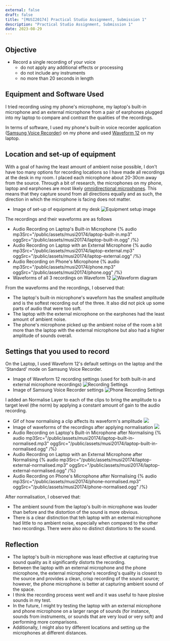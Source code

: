 ```yaml
---
external: false
draft: false
title: "[MUSI20174] Practical Studio Assignment, Submission 1"
description: "Practical Studio Assignment, Submission 1"
date: 2023-08-29
---
```


## Objective

- Record a single recording of your voice
  - do not apply any additional effects or processing
  - do not include any instruments
  - no more than 20 seconds in length

## Equipment and Software Used

I tried recording using my phone's microphone, my laptop's built-in microphone and an external microphone from a pair of earphones plugged into my laptop to compare and contrast the qualities of the recordings.

In terms of software, I used my phone's built-in voice recorder application ([Samsung Voice Recorder](https://play.google.com/store/apps/details?id=com.sec.android.app.voicenote&hl=en_AU&gl=US)) on my phone and used [Waveform 12](https://www.tracktion.com/products/waveform-free) on my laptop.

## Location and set-up of equipment

With a goal of having the least amount of ambient noise possible, I don't have too many options for recording locations so I have made all recordings at the desk in my room. I placed each microphone about 20-30cm away from the source. Through a bit of research, the microphones on my phone, laptop and earphones are most likely [omnidirectional microphones](/notes/2023-musi20174-w4/#polar-patterns-and-headroom). This means that they capture sound from all directions equally and as such, the direction in which the microphone is facing does not matter.

- Image of set-up of equipment at my desk
  ![Equipment setup image](/public/assets/musi20174/equipment-setup.png)

The recordings and their waveforms are as follows

- Audio Recording on Laptop's Built-in Microphone
  {% audio mp3Src="/public/assets/musi20174/laptop-built-in.mp3" oggSrc="/public/assets/musi20174/laptop-built-in.ogg" /%}
- Audio Recording on Laptop with an External Microphone
  {% audio mp3Src="/public/assets/musi20174/laptop-external.mp3" oggSrc="/public/assets/musi20174/laptop-external.ogg" /%}
- Audio Recording on Phone's Microphone
  {% audio mp3Src="/public/assets/musi20174/phone.mp3" oggSrc="/public/assets/musi20174/phone.ogg" /%}
- Waveforms of all 3 recordings on Waveform 12
  ![Waveform diagram](/public/assets/musi20174/waveform.png)

From the waveforms and the recordings, I observed that:

- The laptop's built-in microphone's waveform has the smallest amplitude and is the softest recording out of the three. It also did not pick up some parts of audio that were too soft.
- The laptop with the external microphone on the earphones had the least amount of ambient noise.
- The phone's microphone picked up the ambient noise of the room a bit more than the laptop with the external microphone but also had a higher amplitude of sounds overall.

## Settings that you used to record

On the Laptop, I used Waveform 12's default settings on the laptop and the 'Standard' mode on Samsung Voice Recorder.

- Image of Waveform 12 recording settings (used for both built-in and external microphone recordings)
  ![Recording Settings](/public/assets/musi20174/recording-settings.png)
- Image of Samsung Voice Recorder settings
  ![Phone Recording Settings](/public//assets//musi20174/samsung-voice-recorder.png)

I added an Normalise Layer to each of the clips to bring the amplitude to a target level (the norm) by applying a constant amount of gain to the audio recording.

- Gif of how normalising a clip affects its waveform's amplitude
  ![](/public/assets/musi20174/normalising.gif)
- Image of waveforms of the recordings after applying normalisation
  ![](/public/assets/musi20174/waveform-normalised.png)
- Audio Recording on Laptop's Built-in Microphone after Normalising
  {% audio mp3Src="/public/assets/musi20174/laptop-built-in-normalised.mp3" oggSrc="/public/assets/musi20174/laptop-built-in-normalised.ogg" /%}
- Audio Recording on Laptop with an External Microphone after Normalising
  {% audio mp3Src="/public/assets/musi20174/laptop-external-normalised.mp3" oggSrc="/public/assets/musi20174/laptop-external-normalised.ogg" /%}
- Audio Recording on Phone's Microphone after Normalising
  {% audio mp3Src="/public/assets/musi20174/phone-normalised.mp3" oggSrc="/public/assets/musi20174/phone-normalised.ogg" /%}

After normalisation, I observed that:

- The ambient sound from the laptop's built-in microphone was louder than before and the distortion of the sound is more obvious.
- There is a clear distinction that teh laptop with an external microphone had little to no ambient noise, especially when compared to the other two recordings. There were also no distinct distortions to the sound.

## Reflection

- The laptop's built-in microphone was least effective at capturing true sound quality as it significantly distorts the recording.
- Between the laptop with an external microphone and the phone microphone, the external microphone's recording's quality is closest to the source and provides a clean, crisp recording of the sound source; however, the phone microphone is better at capturing ambient sound of the space.
- I think the recording process went well and it was useful to have plosive sounds in my test.
- In the future, I might try testing the laptop with an external microphone and phone microphone on a larger range of sounds (for instance, sounds from instruments, or sounds that are very loud or very soft) and performing more comparisons.
- Additionally, I might also try different locations and setting up the microphones at different distances.
